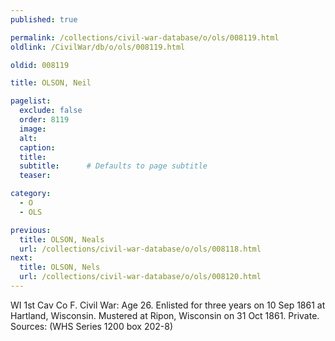 ```yaml
---
published: true

permalink: /collections/civil-war-database/o/ols/008119.html
oldlink: /CivilWar/db/o/ols/008119.html

oldid: 008119

title: OLSON, Neil

pagelist:
  exclude: false
  order: 8119
  image: 
  alt:
  caption:
  title:
  subtitle:      # Defaults to page subtitle
  teaser:

category: 
  - O 
  - OLS

previous:
  title: OLSON, Neals
  url: /collections/civil-war-database/o/ols/008118.html  
next:
  title: OLSON, Nels
  url: /collections/civil-war-database/o/ols/008120.html   
---
```

WI 1st Cav Co F. Civil War: Age 26. Enlisted for three years on 10 Sep 1861 at Hartland, Wisconsin. Mustered at Ripon, Wisconsin on 31 Oct 1861. Private. Sources: (WHS Series 1200 box 202-8)